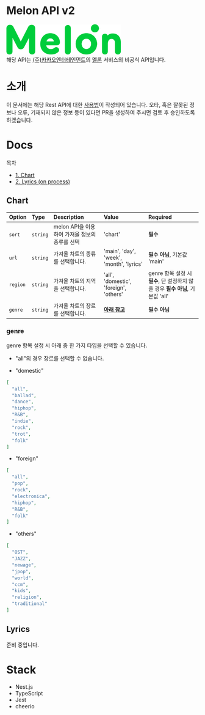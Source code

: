# Melon API v2

<img src="./public/melon.png" width="300" /><br />
해당 API는 [(주)카카오엔터테인먼트](https://kakaoent.com/)의 [멜론](http://melon.com/) 서비스의 비공식 API입니다.

# 소개

이 문서에는 해당 Rest API에 대한 [사용법](#Docs)이 작성되어 있습니다. 오타, 혹은 잘못된 정보나 오류, 기재되지 않은 정보 등이 있다면 PR을 생성하여 주시면 검토 후 승인하도록 하겠습니다.

# Docs

목차
* [1. Chart](#Chart)
* [2. Lyrics (on process)](#Lyrics)

## Chart

| Option | Type | Description | Value | Required |
| :---      | :--- | :---        | :---  | :---     |
| `sort` | `string` | melon API을 이용하여 가져올 정보의 종류를 선택 | 'chart' | **필수** |
| `url` | `string` | 가져올 차트의 종류를 선택합니다. | 'main', 'day', 'week', 'month', 'lyrics' | **필수 아님**, 기본값 'main' |
| `region` | `string` | 가져올 차트의 지역을 선택합니다. | 'all', 'domestic', 'foreign', 'others' | genre 항목 설정 시 **필수**, 단 설정하지 않을 경우 **필수 아님**, 기본값 'all' |
| `genre` | `string` | 가져올 차트의 장르를 선택합니다. | [**아래 참고**](#genre) | **필수 아님** |

### genre
genre 항목 설정 시 아래 중 한 가지 타입을 선택할 수 있습니다.  
* "all"의 경우 장르를 선택할 수 없습니다.

* "domestic"
```json
[
  "all",
  "ballad",
  "dance",
  "hiphop",
  "R&B",
  "indie",
  "rock",
  "trot",
  "folk"
]
```

* "foreign"
```json
[
  "all",
  "pop",
  "rock",
  "electronica",
  "hiphop",
  "R&B",
  "folk"
]
```

* "others"
```json
[
  "OST",
  "JAZZ",
  "newage",
  "jpop",
  "world",
  "ccm",
  "kids",
  "religion",
  "traditional"
]
```

## Lyrics

준비 중입니다.

# Stack

* Nest.js
* TypeScript
* Jest
* cheerio